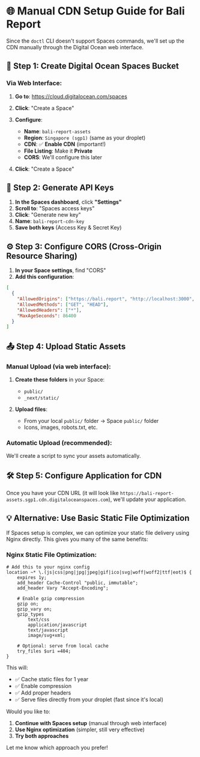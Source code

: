 # 🌐 Manual CDN Setup Guide for Bali Report

Since the `doctl` CLI doesn't support Spaces commands, we'll set up the CDN manually through the Digital Ocean web interface.

## 🎯 **Step 1: Create Digital Ocean Spaces Bucket**

### **Via Web Interface:**
1. **Go to**: https://cloud.digitalocean.com/spaces
2. **Click**: "Create a Space"
3. **Configure**:
   - **Name**: `bali-report-assets`
   - **Region**: `Singapore (sgp1)` (same as your droplet)
   - **CDN**: ✅ **Enable CDN** (important!)
   - **File Listing**: Make it **Private**
   - **CORS**: We'll configure this later

4. **Click**: "Create a Space"

## 🔑 **Step 2: Generate API Keys**

1. **In the Spaces dashboard**, click **"Settings"**
2. **Scroll to**: "Spaces access keys"
3. **Click**: "Generate new key"
4. **Name**: `bali-report-cdn-key`
5. **Save both keys** (Access Key & Secret Key)

## ⚙️ **Step 3: Configure CORS (Cross-Origin Resource Sharing)**

1. **In your Space settings**, find "CORS"
2. **Add this configuration**:
```json
[
  {
    "AllowedOrigins": ["https://bali.report", "http://localhost:3000", "*"],
    "AllowedMethods": ["GET", "HEAD"],
    "AllowedHeaders": ["*"],
    "MaxAgeSeconds": 86400
  }
]
```

## 📤 **Step 4: Upload Static Assets**

### **Manual Upload (via web interface):**
1. **Create these folders** in your Space:
   - `public/`
   - `_next/static/`

2. **Upload files**:
   - From your local `public/` folder → Space `public/` folder
   - Icons, images, robots.txt, etc.

### **Automatic Upload (recommended):**

We'll create a script to sync your assets automatically.

## 🛠️ **Step 5: Configure Application for CDN**

Once you have your CDN URL (it will look like `https://bali-report-assets.sgp1.cdn.digitaloceanspaces.com`), we'll update your application.

## 💡 **Alternative: Use Basic Static File Optimization**

If Spaces setup is complex, we can optimize your static file delivery using Nginx directly. This gives you many of the same benefits:

### **Nginx Static File Optimization:**
```nginx
# Add this to your nginx config
location ~* \.(js|css|png|jpg|jpeg|gif|ico|svg|woff|woff2|ttf|eot)$ {
    expires 1y;
    add_header Cache-Control "public, immutable";
    add_header Vary "Accept-Encoding";
    
    # Enable gzip compression
    gzip on;
    gzip_vary on;
    gzip_types
        text/css
        application/javascript
        text/javascript
        image/svg+xml;
    
    # Optional: serve from local cache
    try_files $uri =404;
}
```

This will:
- ✅ Cache static files for 1 year
- ✅ Enable compression
- ✅ Add proper headers
- ✅ Serve files directly from your droplet (fast since it's local)

Would you like to:
1. **Continue with Spaces setup** (manual through web interface)
2. **Use Nginx optimization** (simpler, still very effective)
3. **Try both approaches**

Let me know which approach you prefer!